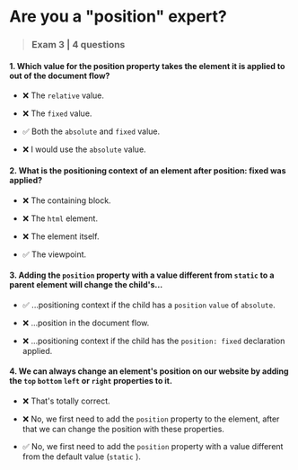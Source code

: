 # Are you a "position" expert?

> ### Exam 3 | 4 questions

#### 1. Which value for the position property takes the element it is applied to out of the document flow?

- :x: The `relative` value.

- :x: The `fixed` value.

- :white_check_mark: Both the `absolute` and `fixed` value.

- :x: I would use the `absolute` value.

#### 2. What is the positioning context of an element after position: fixed was applied?

- :x: The containing block.

- :x: The `html` element.

- :x: The element itself.

- :white_check_mark: The viewpoint.

#### 3. Adding the `position` property with a value different from `static` to a parent element will change the child's...

- :white_check_mark: ...positioning context if the child has a `position` `value` of `absolute`.

- :x: ...position in the document flow.

- :x: ...positioning context if the child has the `position: fixed` declaration applied.

#### 4. We can always change an element's position on our website by adding the `top` `bottom` `left` or `right` properties to it.

- :x: That's totally correct.

- :x: No, we first need to add the `position` property to the element, after that we can change the position with these properties.

- :white_check_mark: No, we first need to add the `position` property with a value different from the default value (`static` ).
